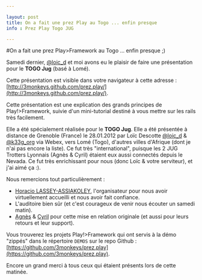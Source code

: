 ```yaml
---

layout: post
title: On a fait une prez Play au Togo ... enfin presque
info : Prez Play Togo JUG

---
```


#On a fait une prez Play>Framework au Togo ... enfin presque ;)

Samedi dernier, [@loic_d](https://twitter.com/#!/loic_d) et moi avons eu le plaisir de faire une présentation pour le **TOGO Jug** (basé à Lomé).

Cette présentation est visible dans votre navigateur à cette adresse : [http://3monkeys.github.com/prez.play/](http://3monkeys.github.com/prez.play/).

Cette présentation est une explication des grands principes de Play!>Framework, suivie d'un mini-tutorial destiné à vous mettre sur les rails très facilement.

Elle a été spécialement réalisée pour le **TOGO Jug**. Elle a été présentée à distance de Grenoble (France) le 28.01.2012 par Loïc Descotte [@loic_d](https://twitter.com/#!/loic_d) & [@k33g_org](https://twitter.com/#!/k33g_org) via Webex, vers Lomé (Togo), d'autres villes d'Afrique (dont je n'ai pas encore la liste). Ce fut très "international", puisque les 2 JUG Trotters Lyonnais (Agnès & Cyril) étaient eux aussi connectés depuis le Nevada. Ce fut très enrichissant pour nous (donc Loïc & votre serviteur), et j'ai aimé ça :).


Nous remercions tout particulièrement :

- [Horacio LASSEY-ASSIAKOLEY](https://plus.google.com/u/0/103441981385346583953/posts), l'organisateur pour nous avoir virtuellement accueilli et nous avoir fait confiance.
- L'auditoire bien sûr (et c'est courageux de venir nous écouter un samedi matin).
- [Agnès](https://plus.google.com/u/0/116189330666769817164/posts) & [Cyril](https://plus.google.com/u/0/114128610730314333831/posts) pour cette mise en relation originale (et aussi pour leurs retours et leur support).

Vous trouverez les projets Play!>Framework qui ont servis à la démo "zippés" dans le répertoire `DEMOS` sur le repo Github : [https://github.com/3monkeys/prez.play](https://github.com/3monkeys/prez.play).

Encore un grand merci à tous ceux qui étaient présents lors de cette matinée.

